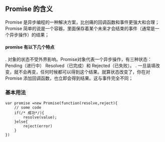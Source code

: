 ## Promise 的含义
Promise 是异步编程的一种解决方案，比创痛的回调函数和事件更强大和合理；  
Promise 简单的说是一个容器，里面保存着某个未来才会结束的事件（通常是一个异步操作）的结果；

#### promise 有以下几个特点
. 对象的状态不受外界影响。Promise对象代表一个异步操作，有三种状态：Pending（进行中） Resolved（已完成）和 Rejected（已失败）。
. 一旦装填改变，就不会再变，任何时候都可以得到这个结果。就算状态改变了，你在对Promise 添加回调函数，也立即会得到结果。这与事件完全不同；
### 基本用法
```
var promise =new Promise(function(resolve,reject){
    // some code
    if(/* 成功*/){
        resolve(value);
    }else{
        reject(error)
    }
})
```
